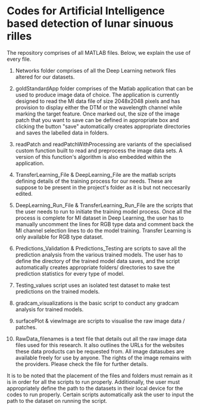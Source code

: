 # Codes for Artificial Intelligence based detection of lunar sinuous rilles
The repository comprises of all MATLAB files. Below, we explain the use of every file.

1. Networks folder comprises of all the Deep Learning network files altered for our datasets.

2. goldStandardApp folder comprises of the Matlab application that can be used to produce image data of choice. The application is currently designed to read the MI data file of size 2048x2048 pixels and has provision to display either the DTM or the wavelength channel while marking the target feature. Once marked out, the size of the image patch that you want to save can be defined in appropriate box and clicking the button "save" automatically creates appropriate directories and saves the labelled data in folders.

3. readPatch and readPatchWithProcessing are variants of the specialised custom function built to read and preprocess the image data sets. A version of this function's algorithm is also embedded within the application. 

4. TransferLearning_File & DeepLearning_File are the matlab scripts defining details of the training process for our needs. These are suppose to be present in the project's folder as it is but not neccesarily edited.

5. DeepLearning_Run_File & TransferLearning_Run_File are the scripts that the user needs to run to initiate the training model process. Once all the process is complete for MI dataset in Deep Learning, the user has to manually uncomment the lines for RGB type data and comment back the MI channel selection lines to do the model training. Transfer Learning is only available for RGB type dataset.

6. Predictions_Validation & Predictions_Testing are scripts to save all the prediction analysis from the various trained models. The user has to define the directory of the trained model data saves, and the script automatically creates appropriate folders/ directories to save the prediction statistics for every type of model. 

7. Testing_values script uses an isolated test dataset to make test predictions on the trained models. 

8. gradcam_visualizations is the basic script to conduct any gradcam analysis for trained models.

9. surfacePlot & viewImage are scripts to visualise the raw image data / patches.

10. RawData_filenames is a text file that details out all the raw image data files used for this research. It also outlines the URLs for the websites these data products can be requested from. All image datasubes are available freely for use by anyone. The rights of the image remains with the providers. Please check the file for further details. 

It is to be noted that the placement of the files and folders must remain as it is in order for all the scripts to run properly. Additionally, the user must appropriately define the path to the datasets in their local device for the codes to run properly. Certain scripts automatically ask the user to input the path to the dataset on running the script. 
